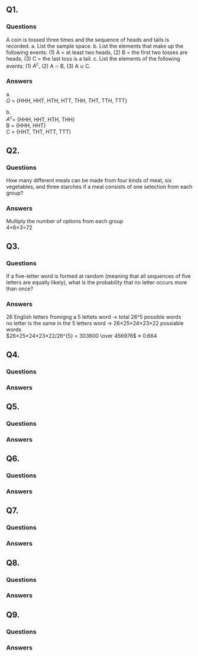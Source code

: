 ## Q1. 
### Questions 
A coin is tossed three times and the sequence of heads and tails is recorded.
a. List the sample space.
b. List the elements that make up the following events: (1) A = at least two
heads, (2) B = the first two tosses are heads, (3) C = the last toss is a tail. c. List the elements of the following events: (1) $A^{c}$, (2) A ∩ B, (3) A ∪ C.
### Answers
a.   
   $\Omega$ = \{HHH, HHT, HTH, HTT, THH, THT, TTH, TTT\}  
  
b.  
   $A^{c}$= \{HHH, HHT, HTH, THH\}  
   B = \{HHH, HHT\}  
   C = \{HHT, THT, HTT, TTT\}
## Q2.
### Questions
How many different meals can be made from four kinds of meat, six vegetables, and three starches if a meal consists of one selection from each group?  
### Answers
Multiply the number of options from each group  
4×6×3=72  
## Q3.
### Questions
If a five-letter word is formed at random (meaning that all sequences of five letters are equally likely), what is the probability that no letter occurs more than once?  
### Answers
26 English letters fromigng a 5 lettets word → total 26^5 possible words  
no letter is the same in the 5 letters word → 26×25×24×23×22 possiable words  
$26×25×24×23×22/26^{5} = 303600 \over 456976$ ≈ 0.664
## Q4.
### Questions
### Answers
## Q5.
### Questions
### Answers
## Q6.
### Questions
### Answers
## Q7.
### Questions
### Answers
## Q8.
### Questions
### Answers
## Q9.
### Questions
### Answers
